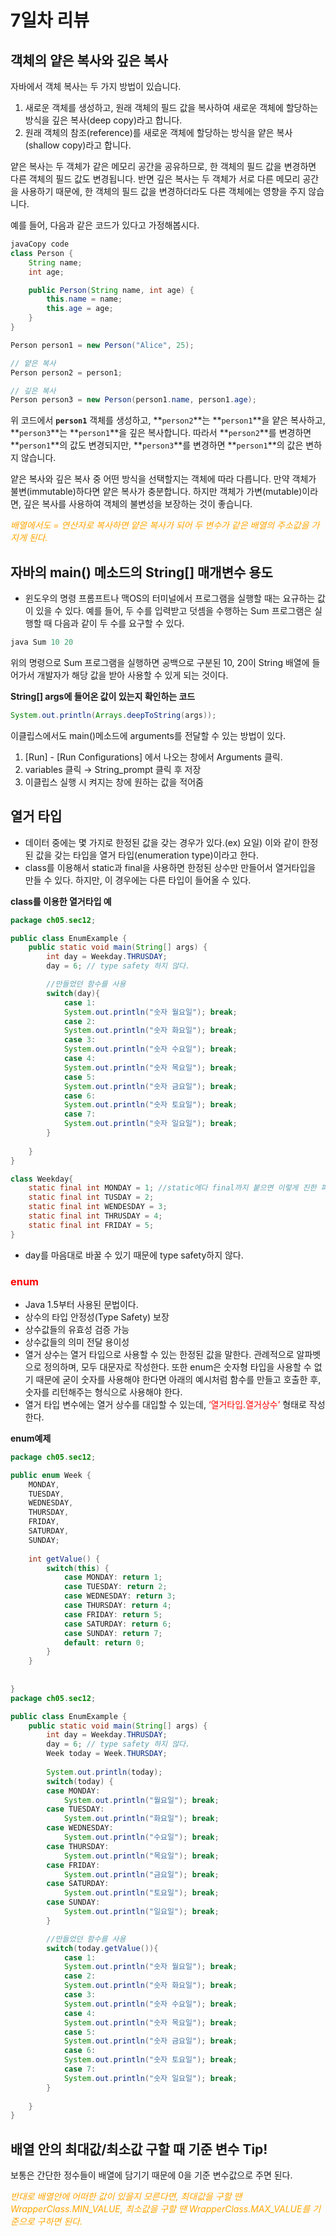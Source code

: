 # 7일차 리뷰

## 객체의 얕은 복사와 깊은 복사

자바에서 객체 복사는 두 가지 방법이 있습니다.

1. 새로운 객체를 생성하고, 원래 객체의 필드 값을 복사하여 새로운 객체에 할당하는 방식을 깊은 복사(deep copy)라고 합니다.
2. 원래 객체의 참조(reference)를 새로운 객체에 할당하는 방식을 얕은 복사(shallow copy)라고 합니다.

얕은 복사는 두 객체가 같은 메모리 공간을 공유하므로, 한 객체의 필드 값을 변경하면 다른 객체의 필드 값도 변경됩니다. 반면 깊은 복사는 두 객체가 서로 다른 메모리 공간을 사용하기 때문에, 한 객체의 필드 값을 변경하더라도 다른 객체에는 영향을 주지 않습니다.

예를 들어, 다음과 같은 코드가 있다고 가정해봅시다.

```java
javaCopy code
class Person {
    String name;
    int age;

    public Person(String name, int age) {
        this.name = name;
        this.age = age;
    }
}

Person person1 = new Person("Alice", 25);

// 얕은 복사
Person person2 = person1;

// 깊은 복사
Person person3 = new Person(person1.name, person1.age);
```

위 코드에서 **`person1`** 객체를 생성하고, **`person2`**는 **`person1`**을 얕은 복사하고, **`person3`**는 **`person1`**을 깊은 복사합니다. 따라서 **`person2`**를 변경하면 **`person1`**의 값도 변경되지만, **`person3`**를 변경하면 **`person1`**의 값은 변하지 않습니다.

얕은 복사와 깊은 복사 중 어떤 방식을 선택할지는 객체에 따라 다릅니다. 만약 객체가 불변(immutable)하다면 얕은 복사가 충분합니다. 하지만 객체가 가변(mutable)이라면, 깊은 복사를 사용하여 객체의 불변성을 보장하는 것이 좋습니다.

*<span style="color:orange">배열에서도 = 연산자로 복사하면 얕은 복사가 되어 두 변수가 같은 배열의 주소값을 가지게 된다.</span>*

## 자바의 main() 메소드의 String[] 매개변수 용도

- 윈도우의 명령 프롬프트나 맥OS의 터미널에서 프로그램을 실행할 때는 요규하는 값이 있을 수 있다. 예를 들어, 두 수를 입력받고 덧셈을 수행하는 Sum 프로그램은 실행할 때 다음과 같이 두 수를 요구할 수 있다.

```java
java Sum 10 20
```

위의 명령으로 Sum 프로그램을 실행하면 공백으로 구분된 10, 20이 String 배열에 들어가서 개발자가 해당 값을 받아 사용할 수 있게 되는 것이다.

**String[] args에 들어온 값이 있는지 확인하는 코드**

```java
System.out.println(Arrays.deepToString(args));
```

이클립스에서도 main()메소드에 arguments를 전달할 수 있는 방법이 있다.

1. [Run] - [Run Configurations] 에서 나오는 창에서 Arguments 클릭.
2. variables 클릭 → String_prompt 클릭 후 저장
3. 이클립스 실행 시 켜지는 창에 원하는 값을 적어줌

## 열거 타입

- 데이터 중에는 몇 가지로 한정된 값을 갖는 경우가 있다.(ex) 요일) 이와 같이 한정된 값을 갖는 타입을 열거 타입(enumeration type)이라고 한다.
- class를 이용해서 static과 final을 사용하면 한정된 상수만 만들어서 열거타입을 만들 수 있다. 하지만, 이 경우에는 다른 타입이 들어올 수 있다.

**class를 이용한 열거타입 예**

```java
package ch05.sec12;

public class EnumExample {
	public static void main(String[] args) {
		int day = Weekday.THRUSDAY;
		day = 6; // type safety 하지 않다.

		//만들었던 함수를 사용
		switch(day){
			case 1:
			System.out.println("숫자 월요일"); break;
			case 2:
			System.out.println("숫자 화요일"); break;
			case 3:
			System.out.println("숫자 수요일"); break;
			case 4:
			System.out.println("숫자 목요일"); break;
			case 5:
			System.out.println("숫자 금요일"); break;
			case 6:
			System.out.println("숫자 토요일"); break;
			case 7:
			System.out.println("숫자 일요일"); break;
 		}
		
	}
}

class Weekday{
	static final int MONDAY = 1; //static에다 final까지 붙으면 이렇게 진한 파란색이 됨
	static final int TUSDAY = 2;
	static final int WENDESDAY = 3;
	static final int THRUSDAY = 4;
	static final int FRIDAY = 5;
}
```

- day를 마음대로 바꿀 수 있기 때문에 type safety하지 않다.

### <span style="color:red">enum</span>

- Java 1.5부터 사용된 문법이다.
- 상수의 타입 안정성(Type Safety) 보장
- 상수값들의 유효성 검증 가능
- 상수값들의 의미 전달 용이성
- 열거 상수는 열거 타입으로 사용할 수 있는 한정된 값을 말한다. 관례적으로 알파벳으로 정의하며, 모두 대문자로 작성한다. 또한 enum은 숫자형 타입을 사용할 수 없기 때문에 굳이 숫자를 사용해야 한다면 아래의 예시처럼 함수를 만들고 호출한 후, 숫자를 리턴해주는 형식으로 사용해야 한다.
- 열거 타입 변수에는 열거 상수를 대입할 수 있는데, <span style="color:red">‘열거타입.열거상수’</span> 형태로 작성한다.

**enum예제**

```java
package ch05.sec12;

public enum Week {
	MONDAY,
	TUESDAY,
	WEDNESDAY,
	THURSDAY,
	FRIDAY,
	SATURDAY,
	SUNDAY;
	
	int getValue() {
		switch(this) {
			case MONDAY: return 1;
			case TUESDAY: return 2;
			case WEDNESDAY: return 3;
			case THURSDAY: return 4;
			case FRIDAY: return 5;
			case SATURDAY: return 6;
			case SUNDAY: return 7;
			default: return 0;
		}
	}
	
	
}
package ch05.sec12;

public class EnumExample {
	public static void main(String[] args) {
		int day = Weekday.THRUSDAY;
		day = 6; // type safety 하지 않다.
		Week today = Week.THURSDAY;
		
		System.out.println(today);
		switch(today) {
		case MONDAY:
			System.out.println("월요일"); break;
		case TUESDAY:
			System.out.println("화요일"); break;
		case WEDNESDAY:
			System.out.println("수요일"); break;
		case THURSDAY:
			System.out.println("목요일"); break;
		case FRIDAY:
			System.out.println("금요일"); break;
		case SATURDAY:
			System.out.println("토요일"); break;
 		case SUNDAY:
			System.out.println("일요일"); break;
 		}

		//만들었던 함수를 사용
		switch(today.getValue()){
			case 1:
			System.out.println("숫자 월요일"); break;
			case 2:
			System.out.println("숫자 화요일"); break;
			case 3:
			System.out.println("숫자 수요일"); break;
			case 4:
			System.out.println("숫자 목요일"); break;
			case 5:
			System.out.println("숫자 금요일"); break;
			case 6:
			System.out.println("숫자 토요일"); break;
			case 7:
			System.out.println("숫자 일요일"); break;
 		}
		
	}
}
```

## 배열 안의 최대값/최소값 구할 때 기준 변수 Tip!

보통은 간단한 정수들이 배열에 담기기 때문에 0을 기준 변수값으로 주면 된다.

*<span style="color:orange">반대로 배열안에 어떠한 값이 있을지 모른다면, 최대값을 구할 땐 WrapperClass.MIN_VALUE, 최소값을 구할 땐 WrapperClass.MAX_VALUE를 기준으로 구하면 된다.</span>*